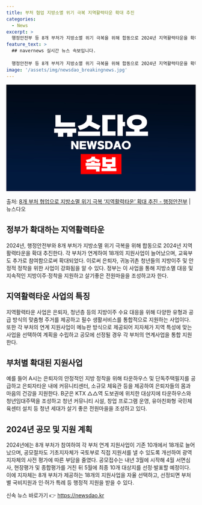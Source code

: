 ```yaml
---
title: 부처 협업 지방소멸 위기 극복 지역활력타운 확대 추진
categories:
  - News
excerpt: >
  행정안전부 등 8개 부처가 지방소멸 위기 극복을 위해 합동으로 2024년 지역활력타운을 확대 추진한다. 지역…
feature_text: >
  ## navernews 실시간 뉴스 속보입니다.

  행정안전부 등 8개 부처가 지방소멸 위기 극복을 위해 합동으로 2024년 지역활력타운을 확대 추진한다. 지역…
image: '/assets/img/newsdao_breakingnews.jpg'
---
```


![뉴스다오 속보](/assets/img/newsdao_breakingnews.jpg)

<p>출처: <a href="https://newsdao.kr/2879" rel="dofollow">8개 부처 협업으로 지방소멸 위기 극복 ‘지역활력타운’ 확대 추진 - 행정안전부</a> | 뉴스다오</p>

<h2 data-ke-size="size26">정부가 확대하는 지역활력타운</h2>
<p data-ke-size="size16">2024년, 행정안전부와 8개 부처가 지방소멸 위기 극복을 위해 합동으로 2024년 지역활력타운을 확대 추진한다. 각 부처가 연계하여 18개의 지원사업이 늘어났으며, 교육부도 추가로 참여함으로써 확대되었다. 이로써 은퇴자, 귀농귀촌 청년들의 지방이주 및 안정적 정착을 위한 사업이 강화됨을 알 수 있다. 정부는 이 사업을 통해 지방소멸 대응 및 지속적인 지방이주·정착을 지원하고 살기좋은 전원마을을 조성하고자 한다.</p>

<h2 data-ke-size="size26">지역활력타운 사업의 특징</h2>
<p data-ke-size="size16">지역활력타운 사업은 은퇴자, 청년층 등의 지방이주 수요 대응을 위해 다양한 유형과 공급 방식의 맞춤형 주거를 제공하고 필수 생활서비스를 통합적으로 지원하는 사업이다. 또한 각 부처의 연계 지원사업이 메뉴판 방식으로 제공되어 지자체가 지역 특성에 맞는 사업을 선택하여 계획을 수립하고 공모에 선정될 경우 각 부처의 연계사업을 통합 지원한다.</p>

<h2 data-ke-size="size26">부처별 확대된 지원사업</h2>
<p data-ke-size="size16">예를 들어 A시는 은퇴자의 안정적인 지방 정착을 위해 타운하우스 및 단독주택필지를 공급하고 은퇴자타운 내에 커뮤니티센터, 소규모 체육관 등을 제공하여 은퇴자들의 몸과 마음의 건강을 지원한다. B군은 KTX △△역 도보권에 위치한 대상지에 타운하우스와 청년임대주택을 조성하고 청년 커뮤니티 시설, 창업 프로그램 운영, 유아친화형 국민체육센터 설치 등 청년 세대가 살기 좋은 전원마을을 조성하고 있다.</p>

<h2 data-ke-size="size26">2024년 공모 및 지원 계획</h2>
<p data-ke-size="size16">2024년에는 8개 부처가 참여하여 각 부처 연계 지원사업이 기존 10개에서 18개로 늘어났으며, 공모절차도 기초지자체가 국토부로 직접 지원서를 낼 수 있도록 개선하여 광역지자체의 사전 평가에 따른 부담을 줄였다. 공모접수는 내년 3월에 시작해 4월 서면심사, 현장평가 및 종합평가를 거친 뒤 5월에 최종 10개 대상지를 선정·발표할 예정이다. 이에 지자체는 8개 부처가 제공하는 18개의 지원사업을 자율 선택하고, 선정되면 부처별 국비지원과 인·허가 특례 등 행정적 지원을 받을 수 있다.</p> 

신속 뉴스 바로가기 👉 <a href="https://newsdao.kr" rel="dofollow">https://newsdao.kr</a>


